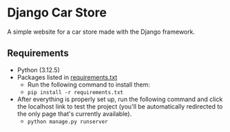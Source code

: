 # Django Car Store

A simple website for a car store made with the Django framework.

## Requirements

* Python (3.12.5)
* Packages listed in [requirements.txt](requirements.txt)
    * Run the following command to install them:
    * ```pip install -r requirements.txt```
* After everything is properly set up, run the following command and click the localhost link to test the project (you'll be automatically redirected to the only page that's currently available).
    * ```python manage.py runserver```